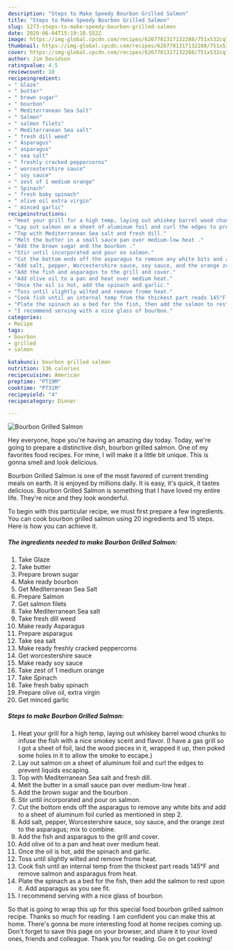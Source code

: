 ```yaml
---
description: "Steps to Make Speedy Bourbon Grilled Salmon"
title: "Steps to Make Speedy Bourbon Grilled Salmon"
slug: 1273-steps-to-make-speedy-bourbon-grilled-salmon
date: 2020-06-04T15:19:18.552Z
image: https://img-global.cpcdn.com/recipes/6267781317132288/751x532cq70/bourbon-grilled-salmon-recipe-main-photo.jpg
thumbnail: https://img-global.cpcdn.com/recipes/6267781317132288/751x532cq70/bourbon-grilled-salmon-recipe-main-photo.jpg
cover: https://img-global.cpcdn.com/recipes/6267781317132288/751x532cq70/bourbon-grilled-salmon-recipe-main-photo.jpg
author: Jim Davidson
ratingvalue: 4.5
reviewcount: 10
recipeingredient:
- " Glaze"
- " butter"
- " brown sugar"
- " bourbon"
- " Mediterranean Sea Salt"
- " Salmon"
- " salmon filets"
- " Mediterranean Sea salt"
- " fresh dill weed"
- " Asparagus"
- " asparagus"
- " sea salt"
- " freshly cracked peppercorns"
- " worcestershire sauce"
- " soy sauce"
- " zest of 1 medium orange"
- " Spinach"
- " fresh baby spinach"
- " olive oil extra virgin"
- " minced garlic"
recipeinstructions:
- "Heat your grill for a high temp, laying out whiskey barrel wood chunks to infuse the fish with a nice smokey scent and flavor. (I have a gas grill so I got a sheet of foil, laid the wood pieces in it, wrapped it up, then poked some holes in it to allow the smoke to escape.)"
- "Lay out salmon on a sheet of aluminum foil and curl the edges to prevent liquids escaping."
- "Top with Mediterranean Sea salt and fresh dill."
- "Melt the butter in a small sauce pan over medium-low heat ."
- "Add the brown sugar and the bourbon ."
- "Stir until incorporated and pour on salmon."
- "Cut the bottom ends off the asparagus to remove any white bits and add to a sheet of aluminum foil curled as mentioned in step 2."
- "Add salt, pepper, Worcestershire sauce, soy sauce, and the orange zest to the asparagus; mix to combine."
- "Add the fish and asparagus to the grill and cover."
- "Add olive oil to a pan and heat over medium heat."
- "Once the oil is hot, add the spinach and garlic."
- "Toss until slightly wilted and remove frome heat."
- "Cook fish until an internal temp from the thickest part reads 145°F and remove salmon and asparagus from heat."
- "Plate the spinach as a bed for the fish, then add the salmon to rest upon it. Add asparagus as you see fit."
- "I recommend serving with a nice glass of bourbon."
categories:
- Recipe
tags:
- bourbon
- grilled
- salmon

katakunci: bourbon grilled salmon 
nutrition: 136 calories
recipecuisine: American
preptime: "PT19M"
cooktime: "PT31M"
recipeyield: "4"
recipecategory: Dinner

---
```



![Bourbon Grilled Salmon](https://img-global.cpcdn.com/recipes/6267781317132288/751x532cq70/bourbon-grilled-salmon-recipe-main-photo.jpg)

Hey everyone, hope you're having an amazing day today. Today, we're going to prepare a distinctive dish, bourbon grilled salmon. One of my favorites food recipes. For mine, I will make it a little bit unique. This is gonna smell and look delicious.

Bourbon Grilled Salmon is one of the most favored of current trending meals on earth. It is enjoyed by millions daily. It is easy, it's quick, it tastes delicious. Bourbon Grilled Salmon is something that I have loved my entire life. They're nice and they look wonderful.




To begin with this particular recipe, we must first prepare a few ingredients. You can cook bourbon grilled salmon using 20 ingredients and 15 steps. Here is how you can achieve it.

<!--inarticleads1-->

##### The ingredients needed to make Bourbon Grilled Salmon:

1. Take  Glaze
1. Take  butter
1. Prepare  brown sugar
1. Make ready  bourbon
1. Get  Mediterranean Sea Salt
1. Prepare  Salmon
1. Get  salmon filets
1. Take  Mediterranean Sea salt
1. Take  fresh dill weed
1. Make ready  Asparagus
1. Prepare  asparagus
1. Take  sea salt
1. Make ready  freshly cracked peppercorns
1. Get  worcestershire sauce
1. Make ready  soy sauce
1. Take  zest of 1 medium orange
1. Take  Spinach
1. Take  fresh baby spinach
1. Prepare  olive oil, extra virgin
1. Get  minced garlic




<!--inarticleads2-->

##### Steps to make Bourbon Grilled Salmon:

1. Heat your grill for a high temp, laying out whiskey barrel wood chunks to infuse the fish with a nice smokey scent and flavor. (I have a gas grill so I got a sheet of foil, laid the wood pieces in it, wrapped it up, then poked some holes in it to allow the smoke to escape.)
1. Lay out salmon on a sheet of aluminum foil and curl the edges to prevent liquids escaping.
1. Top with Mediterranean Sea salt and fresh dill.
1. Melt the butter in a small sauce pan over medium-low heat .
1. Add the brown sugar and the bourbon .
1. Stir until incorporated and pour on salmon.
1. Cut the bottom ends off the asparagus to remove any white bits and add to a sheet of aluminum foil curled as mentioned in step 2.
1. Add salt, pepper, Worcestershire sauce, soy sauce, and the orange zest to the asparagus; mix to combine.
1. Add the fish and asparagus to the grill and cover.
1. Add olive oil to a pan and heat over medium heat.
1. Once the oil is hot, add the spinach and garlic.
1. Toss until slightly wilted and remove frome heat.
1. Cook fish until an internal temp from the thickest part reads 145°F and remove salmon and asparagus from heat.
1. Plate the spinach as a bed for the fish, then add the salmon to rest upon it. Add asparagus as you see fit.
1. I recommend serving with a nice glass of bourbon.




So that is going to wrap this up for this special food bourbon grilled salmon recipe. Thanks so much for reading. I am confident you can make this at home. There's gonna be more interesting food at home recipes coming up. Don't forget to save this page on your browser, and share it to your loved ones, friends and colleague. Thank you for reading. Go on get cooking!
